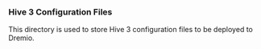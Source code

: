### Hive 3 Configuration Files
This directory is used to store Hive 3 configuration files to be deployed to Dremio.